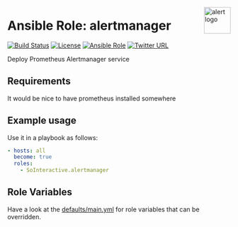 <p><img src="https://upload.wikimedia.org/wikipedia/commons/thumb/1/1d/Human-dialog-warning.svg/2000px-Human-dialog-warning.svg.png" alt="alert logo" title="alert" align="right" height="60" /></p>

Ansible Role: alertmanager
==========================

[![Build Status](https://travis-ci.org/SoInteractive/ansible-alertmanager.svg?branch=master)](https://travis-ci.org/SoInteractive/ansible-alertmanager) [![License](https://img.shields.io/badge/license-MIT%20License-brightgreen.svg)](https://opensource.org/licenses/MIT) [![Ansible Role](https://img.shields.io/ansible/role/18273.svg)](https://galaxy.ansible.com/SoInteractive/alertmanager/) [![Twitter URL](https://img.shields.io/twitter/follow/sointeractive.svg?style=social&label=Follow%20%40SoInteractive)](https://twitter.com/sointeractive)

Deploy Prometheus Alertmanager service

Requirements
------------

It would be nice to have prometheus installed somewhere

Example usage
-------------

Use it in a playbook as follows:
```yaml
- hosts: all
  become: true
  roles:
    - SoInteractive.alertmanager
```

Role Variables
--------------

Have a look at the [defaults/main.yml](defaults/main.yml) for role variables
that can be overridden.
